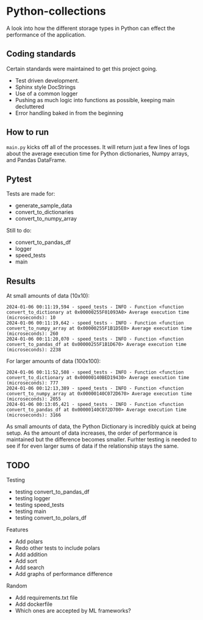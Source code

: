 # Python-collections
A look into how the different storage types in Python can effect the performance of the application. 

## Coding standards
Certain standards were maintained to get this project going. 
* Test driven development. 
* Sphinx style DocStrings
* Use of a common logger
* Pushing as much logic into functions as possible, keeping main decluttered
* Error handling baked in from the beginning

## How to run
`main.py` kicks off all of the processes. It will return just a few lines of logs about the average execution time for Python dictionaries, Numpy arrays, and Pandas DataFrame. 

## Pytest
Tests are made for: 
* generate_sample_data
* convert_to_dictionaries
* convert_to_numpy_array

Still to do: 
* convert_to_pandas_df
* logger
* speed_tests
* main

## Results
At small amounts of data (10x10):

```
2024-01-06 00:11:19,594 - speed_tests - INFO - Function <function convert_to_dictionary at 0x00000255F01093A0> Average execution time (microseconds): 10
2024-01-06 00:11:19,642 - speed_tests - INFO - Function <function convert_to_numpy_array at 0x00000255F1B1D5E0> Average execution time (microseconds): 260
2024-01-06 00:11:20,070 - speed_tests - INFO - Function <function convert_to_pandas_df at 0x00000255F1B1D670> Average execution time (microseconds): 2238
```

For larger amounts of data (100x100): 

```
2024-01-06 00:11:52,508 - speed_tests - INFO - Function <function convert_to_dictionary at 0x00000140BED19430> Average execution time (microseconds): 777
2024-01-06 00:12:13,389 - speed_tests - INFO - Function <function convert_to_numpy_array at 0x00000140C072D670> Average execution time (microseconds): 2055
2024-01-06 00:13:05,421 - speed_tests - INFO - Function <function convert_to_pandas_df at 0x00000140C072D700> Average execution time (microseconds): 3166
```

As small amounts of data, the Python Dictionary is incredibly quick at being setup. As the amount of data increases, the order of performance is maintained but the difference becomes smaller. Furhter testing is needed to see if for even larger sums of data if the relationship stays the same. 

## TODO
Testing
* testing convert_to_pandas_df
* testing logger
* testing speed_tests
* testing main
* testing convert_to_polars_df

Features
* Add polars
* Redo other tests to include polars
* Add addition
* Add sort
* Add search
* Add graphs of performance difference

Random
* Add requirements.txt file
* Add dockerfile
* Which ones are accepted by ML frameworks?